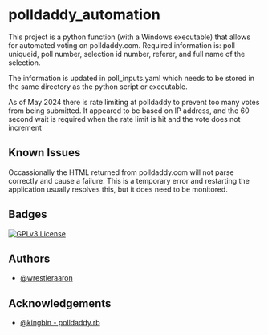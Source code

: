 
# polldaddy_automation

This project is a python function (with a Windows executable) that allows for automated voting on polldaddy.com. Required information is: poll uniqueid, poll number, selection id number, referer, and full name of the selection. 

The information is updated in poll_inputs.yaml which needs to be stored in the same directory as the python script or executable.

As of May 2024 there is rate limiting at polldaddy to prevent too many votes from being submitted. It appeared to be based on IP address, and the 60 second wait is required when the rate limit is hit and the vote does not increment


## Known Issues

Occassionally the HTML returned from polldaddy.com will not parse correctly and cause a failure. This is a temporary error and restarting the application usually resolves this, but it does need to be monitored.

## Badges

[![GPLv3 License](https://img.shields.io/badge/License-GPL%20v3-yellow.svg)](https://opensource.org/licenses/)



## Authors

- [@wrestleraaron](https://www.github.com/wrestleraaron)


## Acknowledgements

 - [@kingbin - polldaddy.rb](https://gist.github.com/kingbin/1690064)
